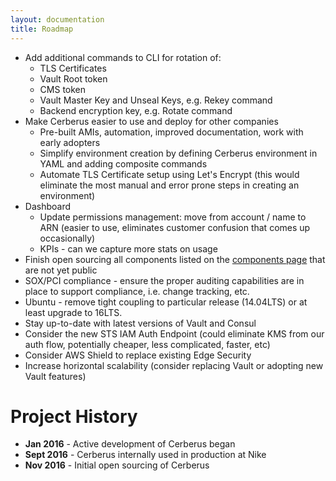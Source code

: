 ```yaml
---
layout: documentation
title: Roadmap
---
```


-  Add additional commands to CLI for rotation of:
   -  TLS Certificates
   -  Vault Root token
   -  CMS token
   -  Vault Master Key and Unseal Keys, e.g. Rekey command
   -  Backend encryption key, e.g. Rotate command
-  Make Cerberus easier to use and deploy for other companies
   -  Pre-built AMIs, automation, improved documentation, work with early adopters
   -  Simplify environment creation by defining Cerberus environment in YAML and adding composite commands
   -  Automate TLS Certificate setup using Let's Encrypt (this would eliminate the most manual and error prone steps in creating an environment)
-  Dashboard
   -  Update permissions management: move from account / name to ARN (easier to use, eliminates customer confusion that comes up occasionally)
   -  KPIs - can we capture more stats on usage
-  Finish open sourcing all components listed on the [components page](../components) that are not yet public
-  SOX/PCI compliance - ensure the proper auditing capabilities are in place to support compliance, i.e. change tracking, etc.
-  Ubuntu - remove tight coupling to particular release (14.04LTS) or at least upgrade to 16LTS.
-  Stay up-to-date with latest versions of Vault and Consul
-  Consider the new STS IAM Auth Endpoint (could eliminate KMS from our auth flow, potentially cheaper, less complicated, faster, etc)
-  Consider AWS Shield to replace existing Edge Security
-  Increase horizontal scalability (consider replacing Vault or adopting new Vault features)

# Project History

-  **Jan 2016** - Active development of Cerberus began
-  **Sept 2016** - Cerberus internally used in production at Nike
-  **Nov 2016** - Initial open sourcing of Cerberus
